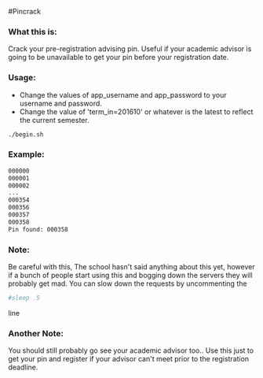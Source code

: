 #Pincrack


### What this is: 
Crack your pre-registration advising pin. Useful if your academic advisor is going to be unavailable to get your pin before your registration date.


### Usage:
 
- Change the values of app\_username and app\_password to your username and password.
- Change the value of 'term\_in=201610' or whatever is the latest to reflect the current semester.

```sh
./begin.sh
```
### Example:
```sh
000000
000001
000002
...
000354
000356
000357
000358
Pin found: 000358
```

### Note: 
Be careful with this, The school hasn't said anything about this yet, however if a bunch of people start using this and bogging down the servers they will probably get mad. You can slow down the requests by uncommenting the 

```sh
#sleep .5
```
line 

### Another Note:
You should still probably go see your academic advisor too.. Use this just to get your pin and register if your advisor can't meet prior to the registration deadline.